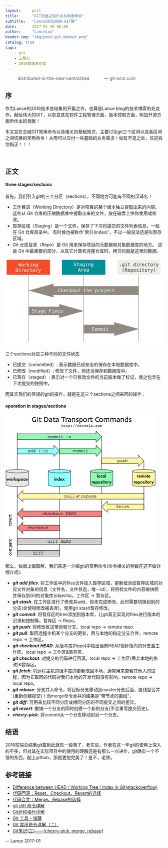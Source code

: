 ```yaml
---
layout:     post
title:      "GIT总结之知识点与常用命令"
subtitle:   "Lance2016总结-GIT篇"
date:       2017-01-30 00:00
author:     "LanceLou"
header-img: "img/post-git-banner.png"
catalog: true
tags:
    - git
    - 工程化
    - 2016前端总结集
---
```


> distributed-is-the-new-centralized	&nbsp;&nbsp;&nbsp;&nbsp;&nbsp;&nbsp;
&nbsp;&nbsp;&nbsp; — git-scm.com

## 序

作为Lance的2016技术总结集的开篇之作，也算是Lance blog的技术博客的处女作，献给伟大的GIT，以彰显其在软件工程管理方面，版本控制方面，附加开源方面所作出的贡献！

本文旨在总结GIT常用命令以及相关的基础知识，主要讨论git三个区间以及各区间之间切换的常用命令！从而可以应付一些基础的业务需求！如有不足之处，欢迎各位指正！！！

<br>

## 正文

#### three stages/sections
首先，我们引入git的三个分区（sections），不同地方可能有不同的汉译名！

* 工作目录（Working Directory）是对项目的某个版本独立提取出来的内容。 这些从 Git 仓库的压缩数据库中提取出来的文件，放在磁盘上供你使用或修改。
* 暂存区域（Staging）是一个文件，保存了下次将提交的文件列表信息，一般在 Git 仓库目录中。 有时候也被称作'索引(index)'，不过一般说法还是叫暂存区域。
* Git 仓库目录（Repo）是 Git 用来保存项目的元数据和对象数据库的地方。 这是 Git 中最重要的部分，从其它计算机克隆仓库时，拷贝的就是这里的数据。

![git three stages](/img/post-git-threeStages.png)


三个sections对应三种不同的文件状态

* 已提交（committed）: 表示数据已经安全的保存在本地数据库中。
* 已修改（modified）: 修改了文件，但还没保存到数据库中。
* 已暂存（staged）: 表示对一个已修改文件的当前版本做了标记，使之包含在下次提交的快照中。

而其实我们的常规的git的操作，就是在这三个sections之间来回的操作：

#### operation in stages/sections

![git three stages](/img/post-git-sectionTrans.png)

那么，依据上面图解，我们来逐一介绍git的常用命令(命令相关的参数在这不做详细介绍):

* ***git add files***: 将工作区中的files文件放入暂存区域，更新或添加暂存区域的对应文件对象的信息（文件名，文件状态，唯一id），将目标文件的内容做快照并保存到Git的对象库(objects)。工作区 -> 暂存区。
* ***git stash***: 在工作区进行了修改并add，但未完成修改，此时需要切换到别的分支(会使得修改被丢弃)，使用git stash暂存修改。
* ***git commit***: 将暂存区的tree添加到版本库，让git真正实现对files进行版本的记录和控制等。暂存区 -> Repo。
* ***git push***: 将修改推送带远程分支。local repo -> remote repo.
* ***git pull***: 取回远程主机某个分支的更新，再与本地的指定分支合并。remote repo -> 工作区。
* ***git checkout HEAD***: 从版本库(Repo)中检出当前HEAD指针指向的分支至工作区。local repo -> 工作区&暂存区。
* ***git checkout***: 对提交的代码进行回滚。local repo -> 工作区(丢弃本地的修改)&暂存区。
* ***git fetch***: 将远程主机的版本库的更新取回本地，通常用来查看其他人的进程，因为它取回的代码对我们本地的开发代码没有影响。remote repo -> local repo。
* ***git rebase***: 分支并入命令，将目标分支移动到master分支后面，直线型合并(重新创建提交)！而merge命令合并的结果是"带节点的直线"。
* ***git diff***: 可用来比较不同分区或相同分区的不同提交之间的差异。
* ***git revert***: 撤销一个分支的同时创建一个新的分支(不会重写提交历史)。
* ***cherry-pick***: 将commit从一个分支移动到另一个分支。

## 结语
2016前端总结集git篇到此就告一段落了，老实说，作者在这一年git的使用上深入的不多，但对其在实际项目中的使用的理解还是有那么一点进步，git确实一个不错的东西，配上github，那就更加完美了！是不，老铁。

## 参考链接
* [Difference between HEAD / Working Tree / Index in Git(stackoverflow)](http://stackoverflow.com/questions/3689838/difference-between-head-working-tree-index-in-git)
* [代码回滚：Reset、Checkout、Revert的选择](https://github.com/geeeeeeeeek/git-recipes/wiki/5.2-%E4%BB%A3%E7%A0%81%E5%9B%9E%E6%BB%9A%EF%BC%9AReset%E3%80%81Checkout%E3%80%81Revert%E7%9A%84%E9%80%89%E6%8B%A9)
* [代码合并：Merge、Rebase的选择](https://github.com/geeeeeeeeek/git-recipes/wiki/5.1-%E4%BB%A3%E7%A0%81%E5%90%88%E5%B9%B6%EF%BC%9AMerge%E3%80%81Rebase%E7%9A%84%E9%80%89%E6%8B%A9)
* [git diff 命令详解](http://www.jianshu.com/p/80542dc3164e)
* [Git远程操作详解](http://www.ruanyifeng.com/blog/2014/06/git_remote.html)
* [Git 工具 - 储藏](https://git-scm.com/book/zh/v1/Git-%E5%B7%A5%E5%85%B7-%E5%82%A8%E8%97%8F%EF%BC%88Stashing%EF%BC%89)
* [Git 常用命令详解（二）](http://blog.csdn.net/ithomer/article/details/7529022)
* [Git笔记(三)——[cherry-pick, merge, rebase]](http://pinkyjie.com/2014/08/10/git-notes-part-3/)

-- Lance 2017-01












